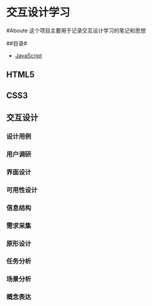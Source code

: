 交互设计学习
=====

#Aboute
这个项目主要用于记录交互设计学习的笔记和思想

##目录#

* [JavaScript](./javascript.md)

## HTML5
## CSS3
## 交互设计
### 设计用例
### 用户调研
### 界面设计
### 可用性设计
### 信息结构
### 需求采集
### 原形设计
### 任务分析
### 场景分析
### 概念表达